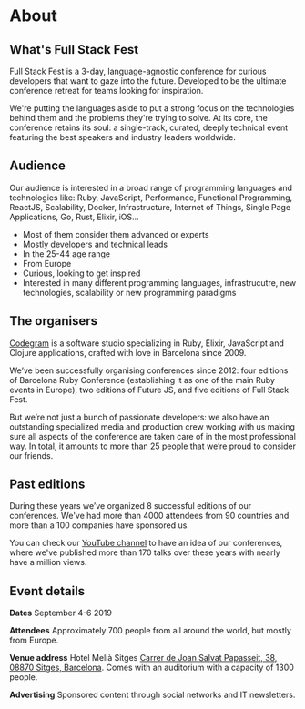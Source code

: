 # About

## What's Full Stack Fest

Full Stack Fest is a 3-day, language-agnostic conference for curious developers that want to gaze into the future. Developed to be the ultimate conference retreat for teams looking for inspiration.

We're putting the languages aside to put a strong focus on the technologies behind them and the problems they're trying to solve. At its core, the conference retains its soul: a single-track, curated, deeply technical event featuring the best speakers and industry leaders worldwide.

## Audience

Our audience is interested in a broad range of programming languages and technologies like: Ruby, JavaScript, Performance, Functional Programming, ReactJS, Scalability, Docker, Infrastructure, Internet of Things, Single Page Applications, Go, Rust, Elixir, iOS…

* Most of them consider them advanced or experts
* Mostly developers and technical leads
* In the 25-44 age range
* From Europe
* Curious, looking to get inspired
* Interested in many different programming languages, infrastrucutre, new technologies, scalability or new programming paradigms

## The organisers

[Codegram](https://www.codegram.com) is a software studio specializing in Ruby, Elixir, JavaScript and Clojure applications, crafted with love in Barcelona since 2009.

We’ve been successfully organising conferences since 2012: four editions of Barcelona Ruby Conference \(establishing it as one of the main Ruby events in Europe\), two editions of Future JS, and five editions of Full Stack Fest.

But we’re not just a bunch of passionate developers: we also have an outstanding specialized media and production crew working with us making sure all aspects of the conference are taken care of in the most professional way. In total, it amounts to more than 25 people that we’re proud to consider our friends.

## Past editions

During these years we’ve organized 8 successful editions of our conferences. We've had more than 4000 attendees from 90 countries and more than a 100 companies have sponsored us.

You can check our [YouTube channel](https://www.youtube.com/channel/UCwoOpKfkyCQHW562hXXQAGg/playlists) to have an idea of our conferences, where we've published more than 170 talks over these years with nearly have a million views.

## Event details

**Dates** September 4-6 2019

**Attendees** Approximately 700 people from all around the world, but mostly from Europe.

**Venue address** Hotel Melià Sitges [Carrer de Joan Salvat Papasseit, 38, 08870 Sitges, Barcelona](https://goo.gl/maps/BnmUPorgVUo). Comes with an auditorium with a capacity of 1300 people.

**Advertising** Sponsored content through social networks and IT newsletters.

